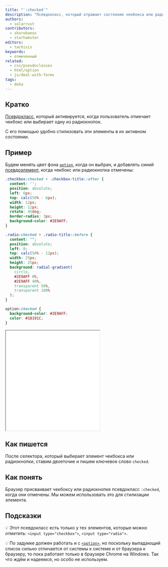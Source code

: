 ```yaml
---
title: "`:checked`"
description: "Псевдокласс, который отражает состояние чекбокса или радиокнопки."
authors:
  - solarrust
contributors:
  - skorobaeus
  - starhamster
editors:
  - tachisis
keywords:
  - отмеченный
related:
  - css/pseudoclasses
  - html/option
  - js/deal-with-forms
tags:
  - doka
---
```


## Кратко

[Псевдокласс](/css/pseudoclasses/), который активируется, когда пользователь отмечает чекбокс или выбирает одну из радиокнопок.

С его помощью удобно стилизовать эти элементы в их активном состоянии.

## Пример

Будем менять цвет фона [`option`](/html/option/), когда он выбран, и добавлять синий [псевдоэлемент](/css/pseudoelements/), когда чекбокс или радиокнопка отмечены:

```css
.checkbox:checked + .checkbox-title::after {
  content: '';
  position: absolute;
  left: 6px;
  top: calc(50% - 6px);
  width: 12px;
  height: 12px;
  rotate: 45deg;
  border-radius: 3px;
  background-color: #2E9AFF;
}

.radio:checked + .radio-title::before {
  content: "";
  position: absolute;
  left: 0;
  top: calc(50% - 12px);
  width: 25px;
  height: 25px;
  background: radial-gradient(
    circle,
    #2E9AFF 0%,
    #2E9AFF 40%,
    transparent 50%,
    transparent 100%
  );
}

option:checked {
  background-color: #2E9AFF;
  color: #18191C;
}
```

<iframe title="Стилизация выбранных элементов" src="demos/check/" height="320"></iframe>

## Как пишется

После селектора, который выбирает элемент чекбокса или радиокнопки, ставим двоеточие и пишем ключевое слово `checked`.

## Как понять

Браузер присваивает чекбоксу или радиокнопке псевдокласс `:checked`, когда они отмечены. Мы можем использовать это для стилизации элемента.

## Подсказки

💡 Этот псевдокласс есть только у тех элементов, которые можно _отметить_: `<input type="checkbox">`, `<input type="radio">`.

💡 По задумке должен работать и с [`<option>`](/html/option/), но поскольку выпадающий список сильно отличается от системы к системе и от браузера к браузеру, то пока работает только в браузере Chrome на Windows. Так что ждём и надеемся, но особо не используем.
